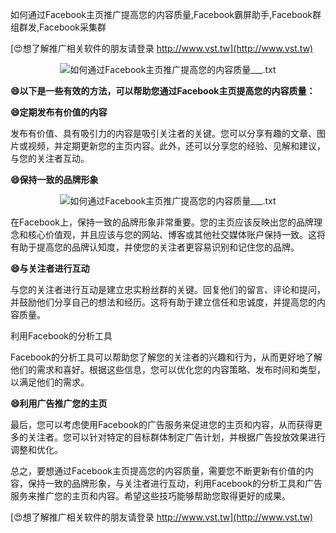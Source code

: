 如何通过Facebook主页推广提高您的内容质量,Facebook霸屏助手,Facebook群组群发,Facebook采集群

[😍想了解推广相关软件的朋友请登录 http://www.vst.tw](http://www.vst.tw)

 <center><img src="https://vst.tw/MP4/tuiguang/png/5.png" alt="如何通过Facebook主页推广提高您的内容质量___.txt"></center>

**😄以下是一些有效的方法，可以帮助您通过Facebook主页提高您的内容质量：**

**😄定期发布有价值的内容**

发布有价值、具有吸引力的内容是吸引关注者的关键。您可以分享有趣的文章、图片或视频，并定期更新您的主页内容。此外，还可以分享您的经验、见解和建议，与您的关注者互动。

**😄保持一致的品牌形象**

 <center><img src="https://vst.tw/MP4/tuiguang/png/7.png" alt="如何通过Facebook主页推广提高您的内容质量___.txt"></center>

在Facebook上，保持一致的品牌形象非常重要。您的主页应该反映出您的品牌理念和核心价值观，并且应该与您的网站、博客或其他社交媒体账户保持一致。这将有助于提高您的品牌认知度，并使您的关注者更容易识别和记住您的品牌。

**😄与关注者进行互动**

与您的关注者进行互动是建立忠实粉丝群的关键。回复他们的留言、评论和提问，并鼓励他们分享自己的想法和经历。这将有助于建立信任和忠诚度，并提高您的内容质量。

利用Facebook的分析工具

Facebook的分析工具可以帮助您了解您的关注者的兴趣和行为，从而更好地了解他们的需求和喜好。根据这些信息，您可以优化您的内容策略、发布时间和类型，以满足他们的需求。

**😄利用广告推广您的主页**

最后，您可以考虑使用Facebook的广告服务来促进您的主页和内容，从而获得更多的关注者。您可以针对特定的目标群体制定广告计划，并根据广告投放效果进行调整和优化。

总之，要想通过Facebook主页提高您的内容质量，需要您不断更新有价值的内容，保持一致的品牌形象，与关注者进行互动，利用Facebook的分析工具和广告服务来推广您的主页和内容。希望这些技巧能够帮助您取得更好的成果。

[😍想了解推广相关软件的朋友请登录 http://www.vst.tw](http://www.vst.tw)



